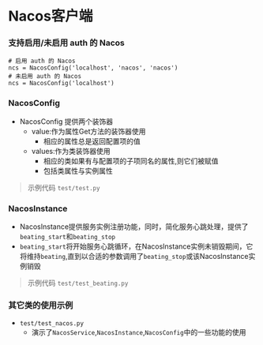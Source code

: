 # Nacos客户端

### 支持启用/未启用 auth 的 Nacos

```buildoutcfg
# 启用 auth 的 Nacos
ncs = NacosConfig('localhost', 'nacos', 'nacos')
# 未启用 auth 的 Nacos
ncs = NacosConfig('localhost')
```


### NacosConfig
* NacosConfig 提供两个装饰器
   * value:作为属性Get方法的装饰器使用
      * 相应的属性总是返回配置项的值
   * values:作为类装饰器使用
      * 相应的类如果有与配置项的子项同名的属性,则它们被赋值
      * 包括类属性与实例属性

> 示例代码 `test/test.py`


### NacosInstance
* NacosInstance提供服务实例注册功能，同时，简化服务心跳处理，提供了`beating_start`和`beating_stop`
* `beating_start`将开始服务心跳循环，在NacosInstance实例未销毁期间，它将维持`beating`,直到以合适的参数调用了`beating_stop`或该NacosInstance实例销毁

> 示例代码 `test/test_beating.py`


### 其它类的使用示例
* `test/test_nacos.py`
   * 演示了`NacosService`,`NacosInstance`,`NacosConfig`中的一些功能的使用

